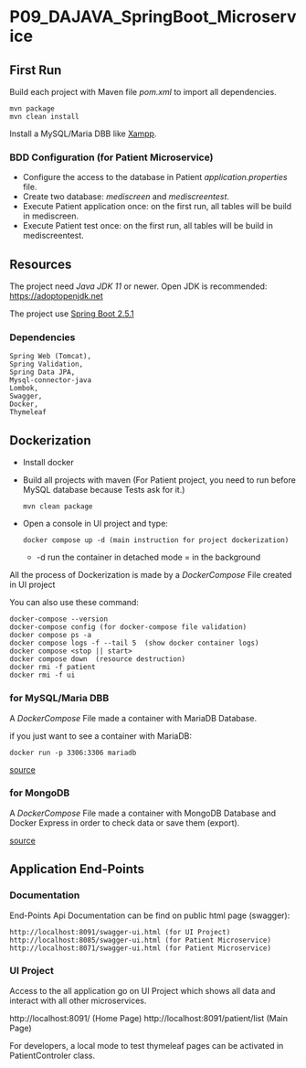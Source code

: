 # P09_DAJAVA_SpringBoot_Microservice

## First Run

Build each project with Maven file _pom.xml_ to import all dependencies.
    
    mvn package
    mvn clean install

Install a MySQL/Maria DBB like [Xampp](https://www.apachefriends.org/fr/index.html). 

### BDD Configuration (for Patient Microservice)

* Configure the access to the database in Patient *application.properties* file.
* Create two database: _mediscreen_ and _mediscreentest_.
* Execute Patient application once: on the first run, all tables will be build in mediscreen.
* Execute Patient test once: on the first run, all tables will be build in mediscreentest. 
    
## Resources
    
The project need _Java JDK 11_ or newer.
Open JDK is recommended: https://adoptopenjdk.net

The project use [Spring Boot 2.5.1](https://start.spring.io) 

### Dependencies 
     
    Spring Web (Tomcat),    
    Spring Validation,
    Spring Data JPA,
    Mysql-connector-java    
    Lombok,
    Swagger,
    Docker,
    Thymeleaf      	

## Dockerization

  * Install docker

  * Build all projects with maven (For Patient project, you need to run before MySQL database because Tests ask for it.)

        mvn clean package
   
  * Open a console in UI project and type: 
  
        docker compose up -d (main instruction for project dockerization)
     * -d run the container in detached mode = in the background

All the process of Dockerization is made by a _DockerCompose_ File created in UI project
 
 You can also use these command:
    
    docker-compose --version  
    docker-compose config (for docker-compose file validation)    
    docker compose ps -a
    docker compose logs -f --tail 5  (show docker container logs)
    docker compose <stop || start>
    docker compose down  (resource destruction)
    docker rmi -f patient
    docker rmi -f ui
      

### for MySQL/Maria DBB

A _DockerCompose_ File made a container with MariaDB Database.    

if you just want to see a container with MariaDB:

    docker run -p 3306:3306 mariadb
    
[source](https://serverfault.com/questions/1019091/how-to-import-data-into-a-mariadb-instance-running-in-a-docker-container)

### for MongoDB

A _DockerCompose_ File made a container with MongoDB Database and Docker Express in order to check data or save them (export).
    
[source](https://serverfault.com/questions/1019091/how-to-import-data-into-a-mariadb-instance-running-in-a-docker-container)

## Application End-Points

### Documentation

End-Points Api Documentation can be find on public html page (swagger):

    http://localhost:8091/swagger-ui.html (for UI Project)
    http://localhost:8085/swagger-ui.html (for Patient Microservice)
    http://localhost:8071/swagger-ui.html (for Patient Microservice)    
    
### UI Project
Access to the all application go on UI Project which shows all data and interact with all other microservices.

   http://localhost:8091/  (Home Page) 
   http://localhost:8091/patient/list (Main Page)

For developers, a local mode to test thymeleaf pages can be activated in PatientControler class.
